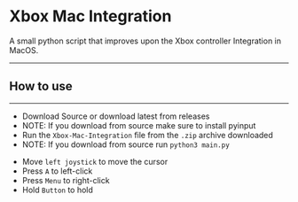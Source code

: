 # Xbox Mac Integration
 A small python script that improves upon the Xbox controller Integration in MacOS.
<hr>
<h2>How to use</h2>
<hr>
<ul>
<li>Download Source or download latest from releases</li>
<li>NOTE: If you download from source make sure to install pyinput</li>
<li>Run the <code>Xbox-Mac-Integration</code> file from the <code>.zip</code> archive downloaded</li>
<li>NOTE: If you download from source run <code>python3 main.py</code></li>
</ul>
<ul>
<li>Move <code>left joystick</code> to move the cursor</li>
<li>Press <code>A</code> to left-click</li>
<li>Press <code>Menu</code> to right-click</li>
<li>Hold <code>Button</code> to hold</li>
</ul>
